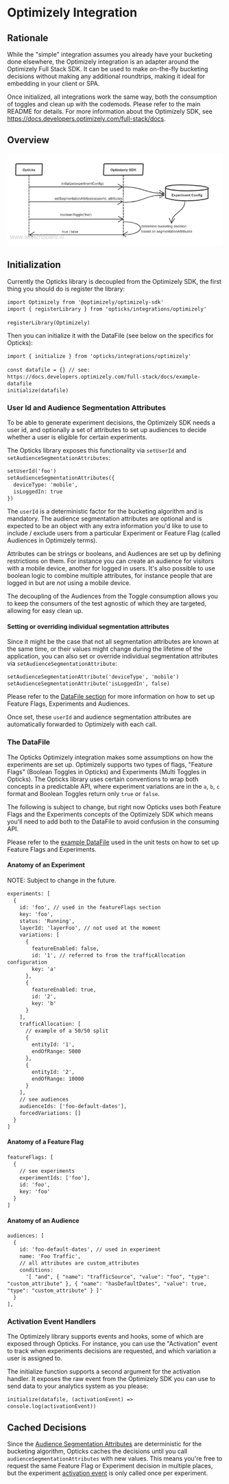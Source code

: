 # Optimizely Integration

## Rationale

While the "simple" integration assumes you already have your bucketing done
elsewhere, the Optimizely integration is an adapter around the Optimizely Full
Stack SDK. It can be used to make on-the-fly bucketing decisions without making
any additional roundtrips, making it ideal for embedding in your client or SPA.

Once initialized, all integrations work the same way, both the consumption of
toggles and clean up with the codemods. Please refer to the main README for
details. For more information about the Optimizely SDK, see
https://docs.developers.optimizely.com/full-stack/docs.

## Overview

![ Basic Architecture ](./diagrams/opticks-optimizely.png)

## Initialization

Currently the Opticks library is decoupled from the Optimizely SDK, the first
thing you should do is register the library:

```
import Optimizely from '@optimizely/optimizely-sdk'
import { registerLibrary } from 'opticks/integrations/optimizely'

registerLibrary(Optimizely)
```

Then you can initialize it with the DataFile (see below on the specifics for
Opticks):

```
import { initialize } from 'opticks/integrations/optimizely'

const datafile = {} // see: https://docs.developers.optimizely.com/full-stack/docs/example-datafile
initialize(datafile)
```

### User Id and Audience Segmentation Attributes

To be able to generate experiment decisions, the Optimizely SDK needs a user id,
and optionally a set of attributes to set up audiences to decide whether a user
is eligible for certain experiments.

The Opticks library exposes this functionality via `setUserId` and
`setAudienceSegmentationAttributes`:

```
setUserId('foo')
setAudienceSegmentationAttributes({
  deviceType: 'mobile',
  isLoggedIn: true
})
```

The `userId` is a deterministic factor for the bucketing algorithm and is
mandatory. The audience segmentation attributes are optional and is expected to
be an object with any extra information you'd like to use to include / exclude
users from a particular Experiment or Feature Flag (called Audiences in
Optimizely terms).

Attributes can be strings or booleans, and Audiences are set up by defining
restrictions on them. For instance you can create an audience for visitors with
a mobile device, another for logged in users. It's also possible to use boolean
logic to combine multiple attributes, for instance people that are logged in but
are _not_ using a mobile device.

The decoupling of the Audiences from the Toggle consumption allows you to keep
the consumers of the test agnostic of which they are targeted, allowing for
easy clean up.

#### Setting or overriding individual segmentation attributes

Since it might be the case that not all segmentation attributes are known at the
same time, or their values might change during the lifetime of the application,
you can also set or override individual segmentation attributes via
`setAudienceSegmentationAttribute`:

```
setAudienceSegmentationAttribute('deviceType', 'mobile')
setAudienceSegmentationAttribute('isLoggedIn', false)
```

Please refer to the
[DataFile section](#the-datafile)
for more information on how to set up Feature Flags, Experiments and Audiences.

Once set, these `userId` and audience segmentation attributes are automatically
forwarded to Optimizely with each call.

### The DataFile

The Opticks Optimizely integration makes some assumptions on how the experiments
are set up. Optimizely supports two types of flags, "Feature Flags" (Boolean
Toggles in Opticks) and Experiments (Multi Toggles in Opticks).
The Opticks library uses certain conventions to wrap both concepts in a
predictable API, where experiment variations are in the `a`, `b`, `c` format and
Boolean Toggles return only `true` or `false`.

The following is subject to change, but right now Opticks uses both Feature
Flags and the Experiments concepts of the Optimizely SDK which means you'll need
to add both to the DataFile to avoid confusion in the consuming API.

Please refer to the
[example DataFile](../src/integrations/__fixtures__/dataFile.js) used in the
unit tests on how to set up Feature Flags and Experiments.

#### Anatomy of an Experiment

NOTE: Subject to change in the future.

```
experiments: [
  {
    id: 'foo', // used in the featureFlags section
    key: 'foo',
    status: 'Running',
    layerId: 'layerFoo', // not used at the moment
    variations: [
      {
        featureEnabled: false,
        id: '1', // referred to from the trafficAllocation configuration
        key: 'a'
      },
      {
        featureEnabled: true,
        id: '2',
        key: 'b'
      }
    ],
    trafficAllocation: [
      // example of a 50/50 split
      {
        entityId: '1',
        endOfRange: 5000
      },
      {
        entityId: '2',
        endOfRange: 10000
      }
    ],
    // see audiences
    audienceIds: ['foo-default-dates'],
    forcedVariations: []
  }
]
```

#### Anatomy of a Feature Flag

```
featureFlags: [
  {
    // see experiments
    experimentIds: ['foo'],
    id: 'foo',
    key: 'foo'
  }
]
```

#### Anatomy of an Audience

```
audiences: [
  {
    id: 'foo-default-dates', // used in experiment
    name: 'Foo Traffic',
    // all attributes are custom_attributes
    conditions:
      '[ "and", { "name": "trafficSource", "value": "foo", "type": "custom_attribute" }, { "name": "hasDefaultDates", "value": true, "type": "custom_attribute" } ]'
  }
],
```

### Activation Event Handlers

The Optimizely library supports events and hooks, some of which are exposed
through Opticks. For instance, you can use the "Activation" event to track when
experiments decisions are requested, and which variation a user is assigned to.

The initialize function supports a second argument for the activation handler.
It exposes the raw event from the Optimizely SDK you can use to send data to
your analytics system as you please:

```
initialize(datafile, (activationEvent) => console.log(activationEvent))
```

## Cached Decisions

Since the
[Audience Segmentation Attributes](#user-id-and-audience-segmentation-attributes)
are deterministic for the bucketing algorithm, Opticks caches the decisions
until you call `audienceSegmentationAttributes` with new values.
This means you're free to request the same Feature Flag or Experiment decision
in multiple places, but the experiment
[activation event](#activation-event-handlers) is only called once per
experiment.

